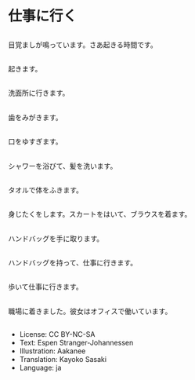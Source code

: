 # 仕事に行く

##
目覚ましが鳴っています。さあ起きる時間です。

##
起きます。

##
洗面所に行きます。

##
歯をみがきます。

##
口をゆすぎます。

##
シャワーを浴びて、髪を洗います。

##
タオルで体をふきます。

##
身じたくをします。スカートをはいて、ブラウスを着ます。

##
ハンドバッグを手に取ります。

##
ハンドバッグを持って、仕事に行きます。

##
歩いて仕事に行きます。

##
職場に着きました。彼女はオフィスで働いています。

##
* License: CC BY-NC-SA
* Text: Espen Stranger-Johannessen
* Illustration: Aakanee
* Translation: Kayoko Sasaki
* Language: ja
